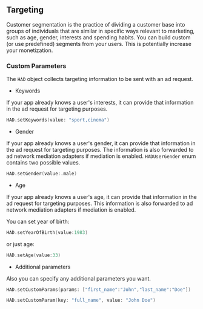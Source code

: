 ## Targeting

Customer segmentation is the practice of dividing a customer base into groups of individuals that are similar in specific ways relevant to marketing, such as age, gender, interests and spending habits. You can build custom (or use predefined) segments from your users. This is potentially increase your monetization. 

### Custom Parameters

The `HAD` object collects targeting information to be sent with an ad request.

* Keywords

If your app already knows a user's interests, it can provide that information in the ad request for targeting purposes.

```swift
HAD.setKeywords(value: "sport,cinema")
```

* Gender

If your app already knows a user's gender, it can provide that information in the ad request for targeting purposes. The information is also forwarded to ad network mediation adapters if mediation is enabled. `HADUserGender` enum contains two possible values.

```swift
HAD.setGender(value:.male)
```

* Age

If your app already knows a user's age, it can provide that information in the ad request for targeting purposes. This information is also forwarded to ad network mediation adapters if mediation is enabled.

You can set year of birth:
```swift
HAD.setYearOfBirth(value:1983)
```

or just age:
```swift
HAD.setAge(value:33)
```

* Additional parameters

Also you can specify any additional parameters you want.

```swift
HAD.setCustomParams(params: ["first_name":"John","last_name":"Doe"])
```

```swift
HAD.setCustomParam(key: "full_name", value: "John Doe")
```

